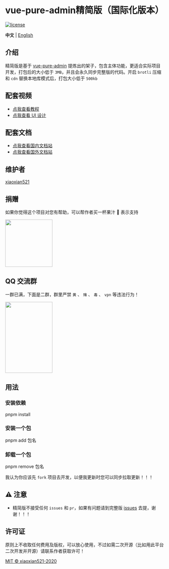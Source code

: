<h1>vue-pure-admin精简版（国际化版本）</h1>

[![license](https://img.shields.io/github/license/xiaoxian521/vue-pure-admin.svg)](LICENSE)

**中文** | [English](./README.en-US.md)

## 介绍

精简版是基于 [vue-pure-admin](https://github.com/xiaoxian521/vue-pure-admin) 提炼出的架子，包含主体功能，更适合实际项目开发，打包后的大小低于 `3MB`，并且会永久同步完整版的代码。开启 `brotli` 压缩和 `cdn` 替换本地库模式后，打包大小低于 `500kb`

## 配套视频

- [点我查看教程](https://www.bilibili.com/video/BV1534y1S7HV)
- [点我查看 UI 设计](https://www.bilibili.com/video/BV17g411T7rq)

## 配套文档

- [点我查看国内文档站](https://yiming_chang.gitee.io/pure-admin-doc)
- [点我查看国外文档站](https://xiaoxian521.github.io/pure-admin-doc)

## 维护者

[xiaoxian521](https://github.com/xiaoxian521)

## 捐赠

如果你觉得这个项目对您有帮助，可以帮作者买一杯果汁 🍹 表示支持

<img src="https://p9-juejin.byteimg.com/tos-cn-i-k3u1fbpfcp/f69bf13c5b854ed5b699807cafa0e3ce~tplv-k3u1fbpfcp-zoom-in-crop-mark:1304:0:0:0.awebp?" width="150px" height="150px" />

## QQ 交流群

一群已满，下面是二群，群里严禁 `黄` 、 `赌` 、 `毒` 、 `vpn` 等违法行为！

<img src="http://yiming_chang.gitee.io/pure-admin-doc/img/support/qq.png" width="150px" height="225px" />

## 用法

### 安装依赖

pnpm install

### 安装一个包

pnpm add 包名

### 卸载一个包

pnpm remove 包名

我认为你应该先 `fork` 项目去开发，以便我更新时您可以同步拉取更新！！！

## ⚠️ 注意

- 精简版不接受任何 `issues` 和 `pr`，如果有问题请到完整版 [issues](https://github.com/xiaoxian521/vue-pure-admin/issues/new/choose) 去提，谢谢！！！

## 许可证

原则上不收取任何费用及版权，可以放心使用，不过如需二次开源（比如用此平台二次开发并开源）请联系作者获取许可！

[MIT © xiaoxian521-2020](./LICENSE)
